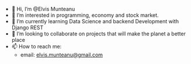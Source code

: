 - 👋 Hi, I’m @Elvis Munteanu
- 👀 I’m interested in programming, economy and stock market.
- 🌱 I’m currently learning Data Science and backend Development with Django REST
- 💞️ I’m looking to collaborate on projects that will make the planet a better place
- 📫 How to reach me:
    - email: elvis.munteanu@gmail.com

<!---
entirelymagic/entirelymagic is a ✨ special ✨ repository because its `README.md` (this file) appears on your GitHub profile.
You can click the Preview link to take a look at your changes.
--->
